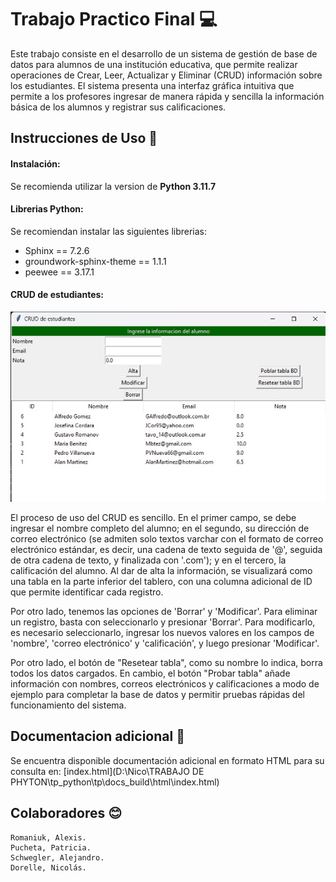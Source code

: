 # Trabajo Practico Final :computer:
Este trabajo consiste en el desarrollo de un sistema de gestión de base de datos para alumnos de una institución educativa, que permite realizar operaciones de Crear, Leer, Actualizar y Eliminar (CRUD) información sobre los estudiantes. El sistema presenta una interfaz gráfica intuitiva que permite a los profesores ingresar de manera rápida y sencilla la información básica de los alumnos y registrar sus calificaciones.

## Instrucciones de Uso :page_with_curl:
#### Instalación:
Se recomienda utilizar la version de **Python 3.11.7**
#### Librerias Python:
Se recomiendan instalar las siguientes librerias:
* Sphinx == 7.2.6
* groundwork-sphinx-theme == 1.1.1
* peewee == 3.17.1

#### CRUD de estudiantes:
![Interfaz visual del CRUD](CRUD.jpg)

El proceso de uso del CRUD es sencillo. En el primer campo, se debe ingresar el nombre completo del alumno; en el segundo, su dirección de correo electrónico (se admiten solo textos varchar con el formato de correo electrónico estándar, es decir, una cadena de texto seguida de '@', seguida de otra cadena de texto, y finalizada con '.com'); y en el tercero, la calificación del alumno. Al dar de alta la información, se visualizará como una tabla en la parte inferior del tablero, con una columna adicional de ID que permite identificar cada registro.

Por otro lado, tenemos las opciones de 'Borrar' y 'Modificar'. Para eliminar un registro, basta con seleccionarlo y presionar 'Borrar'. Para modificarlo, es necesario seleccionarlo, ingresar los nuevos valores en los campos de 'nombre', 'correo electrónico' y 'calificación', y luego presionar 'Modificar'.

Por otro lado, el botón de "Resetear tabla", como su nombre lo indica, borra todos los datos cargados. En cambio, el botón "Probar tabla" añade información con nombres, correos electrónicos y calificaciones a modo de ejemplo para completar la base de datos y permitir pruebas rápidas del funcionamiento del sistema.
## Documentacion adicional :file_folder:
Se encuentra disponible documentación adicional en formato HTML para su consulta en:
[index.html](D:\Nico\TRABAJO DE PHYTON\tp_python\tp\docs\_build\html\index.html)

## Colaboradores :blush:
    Romaniuk, Alexis.
    Pucheta, Patricia.
    Schwegler, Alejandro.
    Dorelle, Nicolás.